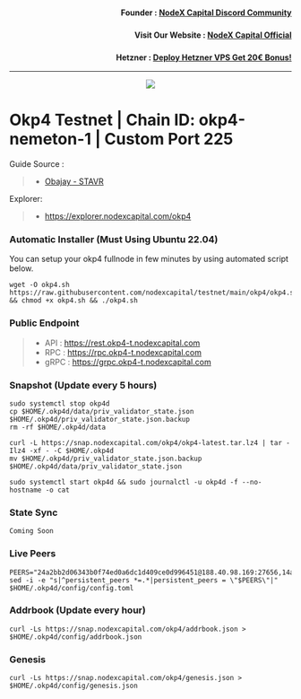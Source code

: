 <h3><p style="font-size:14px" align="right">Founder :
<a href="https://discord.gg/nodexcapital" target="_blank">NodeX Capital Discord Community</a></p></h3>
<h3><p style="font-size:14px" align="right">Visit Our Website :
<a href="https://discord.gg/nodexcapital" target="_blank">NodeX Capital Official</a></p></h3>
<h3><p style="font-size:14px" align="right">Hetzner :
<a href="https://hetzner.cloud/?ref=bMTVi7dcwSgA" target="_blank">Deploy Hetzner VPS Get 20€ Bonus!</a></h3>
<hr>

<p align="center">
  <img src="https://user-images.githubusercontent.com/44331529/197152847-749c938c-c385-4698-bfa5-3f159297f391.png">
</p>

# Okp4 Testnet | Chain ID: okp4-nemeton-1 | Custom Port 225

Guide Source :
>- [Obajay - STAVR](https://github.com/obajay/nodes-Guides/tree/main/OKP4)

Explorer:
>- https://explorer.nodexcapital.com/okp4


### Automatic Installer (Must Using Ubuntu 22.04)
You can setup your okp4 fullnode in few minutes by using automated script below.
```
wget -O okp4.sh https://raw.githubusercontent.com/nodexcapital/testnet/main/okp4/okp4.sh && chmod +x okp4.sh && ./okp4.sh
```
### Public Endpoint

>- API : https://rest.okp4-t.nodexcapital.com
>- RPC : https://rpc.okp4-t.nodexcapital.com
>- gRPC : https://grpc.okp4-t.nodexcapital.com

### Snapshot (Update every 5 hours)
```
sudo systemctl stop okp4d
cp $HOME/.okp4d/data/priv_validator_state.json $HOME/.okp4d/priv_validator_state.json.backup
rm -rf $HOME/.okp4d/data

curl -L https://snap.nodexcapital.com/okp4/okp4-latest.tar.lz4 | tar -Ilz4 -xf - -C $HOME/.okp4d
mv $HOME/.okp4d/priv_validator_state.json.backup $HOME/.okp4d/data/priv_validator_state.json

sudo systemctl start okp4d && sudo journalctl -u okp4d -f --no-hostname -o cat
```

### State Sync
```
Coming Soon
```

### Live Peers
```
PEERS="24a2bb2d06343b0f74ed0a6dc1d409ce0d996451@188.40.98.169:27656,14ae45e7f2ff7491cfa686a8fcac7cc095bc38ff@213.239.217.52:39656,5c2a752c9b1952dbed075c56c600c3a79b58c395@185.16.39.172:27066,d5519e378247dfb61dfe90652d1fe3e2b3005a5b@65.109.68.190:44656,6ba3b6ec03839afffa64c83e18ff80a681f4968d@65.108.194.40:21756,13a9209a4d08803a3becac57de8eb02dd51f8f41@65.109.23.114:19956,80922095c0766aabdaf9e93e9c38c45321347ac0@85.239.237.85:26656,3177033dfc8a88c0b1a4500e2812c74f41e9a32b@94.130.236.21:26656,ac7cefeff026e1c616035a49f3b00c78da63c2e9@18.215.128.248:26656,34271a6f82d755777a3db02be39e575bf4ebd415@65.109.30.197:28656,e593c7a9ca61f5616119d6beb5bd8ef5dd28d62d@34.246.190.1:26656,112fba64a7e5e27b0cf8f02c634334c957891abf@75.119.146.244:28656,7aa9d96f0a3f162385b743ef92a2c6e03a4a1d84@65.108.48.77:20656,eb7832932626c1c636d16e0beb49e0e4498fbd5e@65.108.231.124:20656,3a445bfdbe2d0c8ee82461633aa3af31bc2b4dc0@3.252.219.158:26656,ec8065014ed4814b12c884ed528b96f281104528@65.21.131.215:26686,e06519a36d7c780af9ad2be69616a98445112c7a@80.79.5.171:29656,433be6210ad6350bebebad68ec50d3e0d90cb305@217.13.223.167:60856,c44a02dba51e23ac06b006fb1285988c89051ce7@85.10.198.171:26556,5a469a75fb05eddf2d79fb17063cc59e84d0821a@207.180.236.115:34656,7fb838681ff9855a634c7823de605fb4a5d22eba@65.108.144.202:26656,013f0163d37428ed99eacd8ee84059da5c243981@5.161.132.217:26656,99327e5cf0f31ac3bb1ca8e39cc9f17c823b7ec1@109.236.88.8:26656,6b1d0465b3e2a32b5328e59eb75c38d88233b56f@80.82.215.19:60656,47385d0a7051109de5342e3b27890c4a4b9e0763@65.108.72.233:16656,fa908ede438730a87c02e113a95aac206398706d@207.180.207.68:26656,5e068fccd370b2f2e5ab4240a304323af6385f1f@172.93.110.154:27656,0925c475208d8e338907383ab87a094ad03c478e@65.109.55.186:40656,ade4d8bc8cbe014af6ebdf3cb7b1e9ad36f412c0@176.9.82.221:19956,bc2e99e6004bb0b87c72ca10f20cd1617edf70fe@141.94.73.93:56656,e711b6631c3e5bb2f6c389cbc5d422912b05316b@213.239.216.252:33256"
sed -i -e "s|^persistent_peers *=.*|persistent_peers = \"$PEERS\"|" $HOME/.okp4d/config/config.toml
```
### Addrbook (Update every hour)
```
curl -Ls https://snap.nodexcapital.com/okp4/addrbook.json > $HOME/.okp4d/config/addrbook.json
```
### Genesis
```
curl -Ls https://snap.nodexcapital.com/okp4/genesis.json > $HOME/.okp4d/config/genesis.json
```
